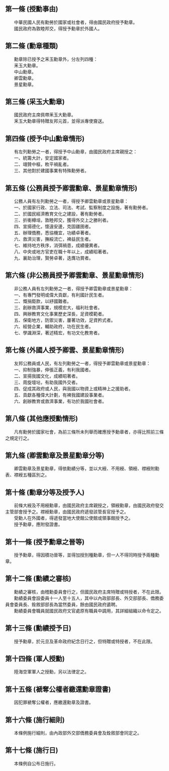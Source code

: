 第一條 (授勳事由)
-----------------
　　中華民國人民有勳勞於國家或社會者，得由國民政府授予勳章。  
　　國民政府為敦睦邦交，得授予勳章於外國人。  


第二條 (勳章種類)
-----------------
　　勳章除已授予之釆玉勳章外，分左列四種：  
　　釆玉大勳章。  
　　中山勳章。  
　　卿雲勳章。  
　　景星勳章。  


第三條 (采玉大勳章)
-------------------
　　國民政府主席佩帶釆玉大勳章。  
　　釆玉大勳章得特贈友邦元首，並得派專使齎送。  


第四條 (授予中山勳章情形)
-------------------------
　　有左列勳勞之一者，得授予中山勳章，由國民政府主席親授之：  
　　一、統籌大計，安定國家者。  
　　二、翊贊中樞，敉平禍亂者。  
　　三、其他對於建國事業有特殊勳勞者。  


第五條 (公務員授予卿雲勳章、景星勳章情形)
-----------------------------------------
　　公務人員有左列勳勞之一者，得授予卿雲勳章或景星勳章：  
　　一、於國家行政、立法、司法、考試、監察制度之設施，著有勳勞者。  
　　二、於國民經濟教育文化之建設，著有勳勞者。  
　　三、折衝樽俎，敦睦邦交，獲得外交上之勝利者。  
　　四、宣揚德化，懷遠安邊，克固疆圉者。  
　　五、辦理僑務，悉協機宜，功績卓著者。  
　　六、救濟災害，撫綏流亡，裨益民生者。  
　　七、維持地方秩序，消弭禍患，成績優異者。  
　　八、中央或地方官吏在職十年以上，成績昭著者。  
　　九、襄助治理，賢勞卓著，迭膺功賞者。  


第六條 (非公務員授予卿雲勳章、景星勳章情形)
-------------------------------------------
　　非公務人員有左列勳勞之一者，得授予卿雲勳章或景星勳章：  
　　一、有專門發明或偉大貢獻，有利國計民生者。  
　　二、慨捐鉅款，以紓國難者。  
　　三、創辦救濟事業，規模宏大，福利社會者。  
　　四、興辦教育文化事業歷史深長，足資模範者。  
　　五、保衛地方，防禦災害，屢著功效，足資矜式者。  
　　六、經營企業，輔助政府，功在民生者。  
　　七、學識淵深，著述精宏，有功文化教育者。  


第七條 (外國人授予卿雲、景星勳章情形)
-------------------------------------
　　友邦公務員或人民，有左列勳勞之一者，得授予卿雲勳章或景星勳章：  
　　一、抑制強暴，伸張正義，有利我國者。  
　　二、宣揚我國文化，成績昭著者。  
　　三、周旋壇坫，有助我國外交者。  
　　四、促成其政府或人民，與我國以物資上或精神上之援助者。  
　　五、貢獻各種偉大計劃，有裨我國建設事業者。  
　　六、創辦教育或救濟事業，有功於我國社會者。  


第八條 (其他應授勳情形)
-----------------------
　　凡有勳勞於國家社會，為前三條所未列舉而確應授予勳章者，亦得比照前三條之規定行之。  


第九條 (卿雲勳章及景星勳章分等)
-------------------------------
　　卿雲勳章及景星勳章，得依勳績分等，並以大綬、不用綬、領綬、襟綬附勳表、襟綬五種區別之。  


第十條 (勳章分等及授予人)
-------------------------
　　前條大綬及不用綬勳章，由國民政府主席親授之，領綬勳章，由國民政府發交主管部會授予之。襟綬勳章，由國民政府遞發該管長官授予之。  
　　受勳人在外國者，得遞發當地大使館公使館或領事館授予之。  
　　授予勳章，應附發證書。  


第十一條 (授予勳章之晉等)
-------------------------
　　授予勳章，得因積功晉等，並得加授別種勳章，但一人不得同時授予兩種勳章。  


第十二條 (勳績之審核)
---------------------
　　勳績之審核，由稽勳委員會行之，但國民政府主席特贈或特授者，不在此限。  
　　勳績委員會設委員十一人至十五人，其中以內政部部長、外交部部長、僑務委員會委員長、銓敘部部長為當然委員，餘由國民政府遴聘。  
　　勳績委員會職員就國民政府文官處原有職員中調用，其詳細組織以命令定之。  


第十三條 (勳績授予日)
---------------------
　　授予勳章，於元旦及革命政府紀念日行之，但特贈或特授者，不在此限。  


第十四條 (軍人授勳)
-------------------
　　陸海空軍軍人之授勳，另以法律定之。  


第十五條 (褫奪公權者繳還勳章證書)
---------------------------------
　　因犯罪褫奪公權者，應繳還勳章及證書。  


第十六條 (施行細則)
-------------------
　　本條例施行細則，由內政部外交部僑務委員會及銓敘部會同定之。  


第十七條 (施行日)
-----------------
　　本條例自公布日施行。